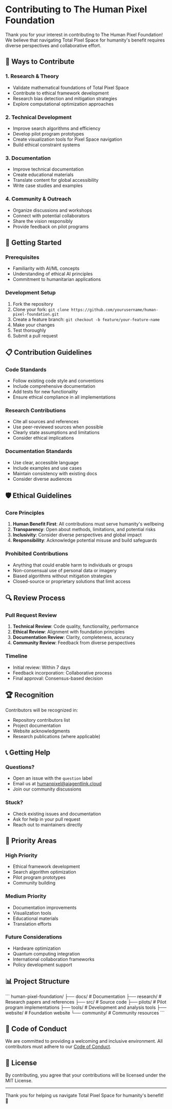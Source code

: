 # Contributing to The Human Pixel Foundation

Thank you for your interest in contributing to The Human Pixel Foundation! We believe that navigating Total Pixel Space for humanity's benefit requires diverse perspectives and collaborative effort.

## 🌟 Ways to Contribute

### 1. Research & Theory
- Validate mathematical foundations of Total Pixel Space
- Contribute to ethical framework development
- Research bias detection and mitigation strategies
- Explore computational optimization approaches

### 2. Technical Development
- Improve search algorithms and efficiency
- Develop pilot program prototypes
- Create visualization tools for Pixel Space navigation
- Build ethical constraint systems

### 3. Documentation
- Improve technical documentation
- Create educational materials
- Translate content for global accessibility
- Write case studies and examples

### 4. Community & Outreach
- Organize discussions and workshops
- Connect with potential collaborators
- Share the vision responsibly
- Provide feedback on pilot programs

## 🚀 Getting Started

### Prerequisites
- Familiarity with AI/ML concepts
- Understanding of ethical AI principles
- Commitment to humanitarian applications

### Development Setup
1. Fork the repository
2. Clone your fork: `git clone https://github.com/yourusername/human-pixel-foundation.git`
3. Create a feature branch: `git checkout -b feature/your-feature-name`
4. Make your changes
5. Test thoroughly
6. Submit a pull request

## 📋 Contribution Guidelines

### Code Standards
- Follow existing code style and conventions
- Include comprehensive documentation
- Add tests for new functionality
- Ensure ethical compliance in all implementations

### Research Contributions
- Cite all sources and references
- Use peer-reviewed sources when possible
- Clearly state assumptions and limitations
- Consider ethical implications

### Documentation Standards
- Use clear, accessible language
- Include examples and use cases
- Maintain consistency with existing docs
- Consider diverse audiences

## 🛡️ Ethical Guidelines

### Core Principles
1. **Human Benefit First**: All contributions must serve humanity's wellbeing
2. **Transparency**: Open about methods, limitations, and potential risks
3. **Inclusivity**: Consider diverse perspectives and global impact
4. **Responsibility**: Acknowledge potential misuse and build safeguards

### Prohibited Contributions
- Anything that could enable harm to individuals or groups
- Non-consensual use of personal data or imagery
- Biased algorithms without mitigation strategies
- Closed-source or proprietary solutions that limit access

## 🔍 Review Process

### Pull Request Review
1. **Technical Review**: Code quality, functionality, performance
2. **Ethical Review**: Alignment with foundation principles
3. **Documentation Review**: Clarity, completeness, accuracy
4. **Community Review**: Feedback from diverse perspectives

### Timeline
- Initial review: Within 7 days
- Feedback incorporation: Collaborative process
- Final approval: Consensus-based decision

## 🏆 Recognition

Contributors will be recognized in:
- Repository contributors list
- Project documentation
- Website acknowledgments
- Research publications (where applicable)

## 📞 Getting Help

### Questions?
- Open an issue with the `question` label
- Email us at humanpixel@aiagentlink.cloud
- Join our community discussions

### Stuck?
- Check existing issues and documentation
- Ask for help in your pull request
- Reach out to maintainers directly

## 🎯 Priority Areas

### High Priority
- Ethical framework development
- Search algorithm optimization
- Pilot program prototypes
- Community building

### Medium Priority
- Documentation improvements
- Visualization tools
- Educational materials
- Translation efforts

### Future Considerations
- Hardware optimization
- Quantum computing integration
- International collaboration frameworks
- Policy development support

## 📊 Project Structure

\`\`\`
human-pixel-foundation/
├── docs/                 # Documentation
├── research/            # Research papers and references
├── src/                 # Source code
├── pilots/              # Pilot program implementations
├── tools/               # Development and analysis tools
├── website/             # Foundation website
└── community/           # Community resources
\`\`\`

## 🤝 Code of Conduct

We are committed to providing a welcoming and inclusive environment. All contributors must adhere to our [Code of Conduct](CODE_OF_CONDUCT.md).

## 📝 License

By contributing, you agree that your contributions will be licensed under the MIT License.

---

Thank you for helping us navigate Total Pixel Space for humanity's benefit! 🌟
